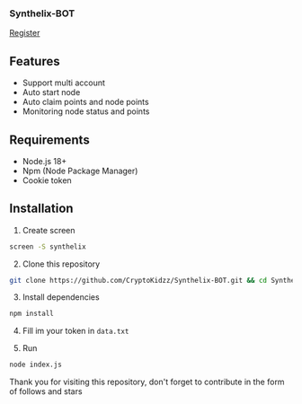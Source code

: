### Synthelix-BOT

[Register](https://dashboard.synthelix.io/r/31BEkzFH)

## Features
- Support multi account
- Auto start node
- Auto claim points and node points
- Monitoring node status and points

## Requirements
- Node.js 18+
- Npm (Node Package Manager)
- Cookie token

## Installation
1. Create screen
```bash
screen -S synthelix
```
2. Clone this repository
```bash
git clone https://github.com/CryptoKidzz/Synthelix-BOT.git && cd Synthelix-BOT
```
3. Install dependencies
```bash
npm install
```
4. Fill im your token in `data.txt`

5. Run 
```bash
node index.js
```

Thank you for visiting this repository, don't forget to contribute in the form of follows and stars
